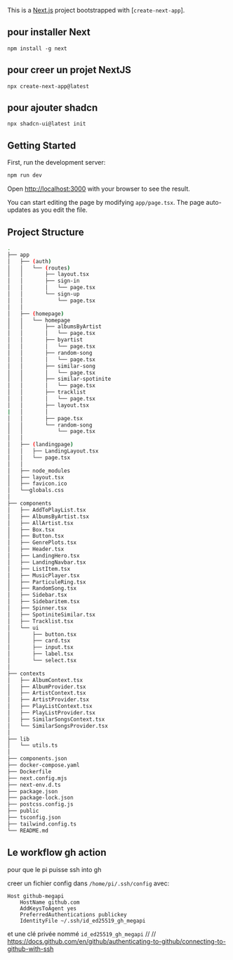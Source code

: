 This is a [Next.js](https://nextjs.org/) project bootstrapped with [`create-next-app`].

## pour installer Next
`npm install -g next`
## pour creer un projet NextJS
`npx create-next-app@latest`
## pour ajouter shadcn
`npx shadcn-ui@latest init`

## Getting Started

First, run the development server:

```bash
npm run dev
```

Open [http://localhost:3000](http://localhost:3000) with your browser to see the result.

You can start editing the page by modifying `app/page.tsx`. The page auto-updates as you edit the file.

## Project Structure

```bash
.
├── app
│   ├── (auth)
│   │   └── (routes)
│   │       ├── layout.tsx
│   │       ├── sign-in
│   │       │   └── page.tsx
│   │       └── sign-up
│   │           └── page.tsx
│   │
│   ├── (homepage)
│   │   └── homepage
│   │       ├── albumsByArtist
│   │       │   └── page.tsx
│   │       ├── byartist
│   │       │   └── page.tsx
│   │       ├── random-song
│   │       │   └── page.tsx
│   │       ├── similar-song
│   │       │   └── page.tsx
│   │       ├── similar-spotinite
│   │       │   └── page.tsx
│   │       ├── tracklist
│   │       │   └── page.tsx
│   │       ├── layout.tsx
|   │       │
│   │       ├── page.tsx
│   │       └── random-song
│   │           └── page.tsx
│   │
│   ├── (landingpage)
│   │   ├── LandingLayout.tsx
│   │   └── page.tsx
│   │
│   ├── node_modules
│   ├── layout.tsx
│   ├── favicon.ico
│   └──globals.css
│
├── components
│   ├── AddToPlayList.tsx
│   ├── AlbumsByArtist.tsx
│   ├── AllArtist.tsx
│   ├── Box.tsx
│   ├── Button.tsx
│   ├── GenrePlots.tsx
│   ├── Header.tsx
│   ├── LandingHero.tsx
│   ├── LandingNavbar.tsx
│   ├── ListItem.tsx
│   ├── MusicPlayer.tsx
│   ├── ParticuleRing.tsx
│   ├── RandomSong.tsx
│   ├── Sidebar.tsx
│   ├── Sidebaritem.tsx
│   ├── Spinner.tsx
│   ├── SpotiniteSimilar.tsx
│   ├── Tracklist.tsx
│   └── ui
│       ├── button.tsx
│       ├── card.tsx
│       ├── input.tsx
│       ├── label.tsx
│       └── select.tsx
│
├── contexts
│   ├── AlbumContext.tsx
│   ├── AlbumProvider.tsx
│   ├── ArtistContext.tsx
│   ├── ArtistProvider.tsx
│   ├── PlayListContext.tsx
│   ├── PlayListProvider.tsx
│   ├── SimilarSongsContext.tsx
│   └── SimilarSongsProvider.tsx
│
├── lib
│   └── utils.ts
│
├── components.json
├── docker-compose.yaml
├── Dockerfile
├── next.config.mjs
├── next-env.d.ts
├── package.json
├── package-lock.json
├── postcss.config.js
├── public
├── tsconfig.json
├── tailwind.config.ts
└── README.md
```

## Le workflow gh action

pour que le pi puisse ssh into gh

creer un fichier config dans `/home/pi/.ssh/config` avec:
```
Host github-megapi
	HostName github.com 
    AddKeysToAgent yes 
    PreferredAuthentications publickey 
    IdentityFile ~/.ssh/id_ed25519_gh_megapi
```
et une clé privée nommé `id_ed25519_gh_megapi`
//
// https://docs.github.com/en/github/authenticating-to-github/connecting-to-github-with-ssh